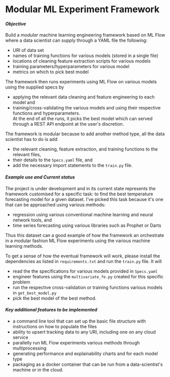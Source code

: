 # Modular ML Experiment Framework


#### _Objective_
Build a _modular_ machine learning engineering framework based on ML Flow where a data scientist can supply through a YAML file the following:  
- URI of data set  
- names of training functions for various models (stored in a single file)  
- locations of cleaning feature extraction scripts for various models  
- training parameters/hyperparameters for various model  
- metrics on which to pick best model   

The framework then runs experiments using ML Flow on various models using the supplied specs by   
- applying the relevant data cleaning and feature engineering to each model and  
- training/cross-validating the various models and using their respective functions and hyperparameters.  
At the end of all the runs, it picks the best model which can served through a REST API endpoint at the user's discretion.  


The framework is modular because to add another method type, all the data scientist has to do is add   
- the relevant cleaning, feature extraction, and training functions to the relevant files,  
- their details to the `Specs.yaml` file, and  
- add the necessary import statements to the  `train.py` file.

#### _Example use and Current status_
The project is under development and in its current state represents the framework customised for a specific task: to find the best temperature forecasting model for a given dataset. I've picked this task because it's one that can be approached using various methods:  
- regression using various conventional machine learning and neural network tools, and   
- time series forecasting using various libraries such as Prophet or Darts

Thus this dataset can a good example of how the framework an orchestrate in a modular fashion ML Flow experiments using the various machine learning methods. 

To get a sense of how the eventual framework will work, please install the dependencies as listed in `requirements.txt` and run the `train.py` file. It will  
- read the the specifications for various models provided in `Specs.yaml`  
- engineer features using the `multivariate_fe.py` created for this specific problem  
- run the respective cross-validation or training functions various models in `get_best_model.py`  
- pick the best model of the best method.   


#### _Key additional features to be implemented_
- a command line tool that can set up the basic file structure with instructions on how to populate the files  
- ability to upsert tracking data to any URI, including one on any cloud service  
- parallelly run ML Flow experiments various methods through multiprocessing  
- generating performance and explainability charts and for each model type  
- packaging as a docker container that can be run from a data-scientist's machine or in the cloud. 
 



